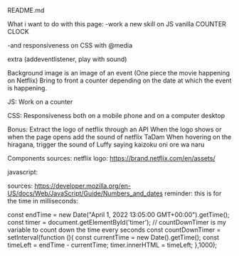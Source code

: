 README.md

What i want to do with this page:
-work a new skill on JS vanilla
COUNTER CLOCK

-and responsiveness on CSS
with @media


extra (addeventlistener, play with sound)

Background image is an image of an event (One piece the movie happening on Netflix)
Bring to front a counter depending on the date at which the event is happening.

JS:
Work on a counter

CSS:
Responsiveness both on a mobile phone and on a computer desktop

Bonus:
Extract the logo of netflix through an API
When the logo shows or when the page opens add the sound of netflix TaDam
When hovering on the hiragana, trigger the sound of Luffy saying kaizoku oni ore wa naru



Components sources:
netflix logo:
https://brand.netflix.com/en/assets/


javascript:

sources: https://developer.mozilla.org/en-US/docs/Web/JavaScript/Guide/Numbers_and_dates
reminder:
this is for the time in milliseconds:

const endTime = new Date("April 1, 2022 13:05:00 GMT+00:00").getTime();
const timer = document.getElementById('timer');
// countDownTimer is my variable to count down the time every seconds
const countDownTimer = setInterval(function (){
const currentTime = new Date().getTime();
const timeLeft = endTime - currentTime;
timer.innerHTML = timeLeft;
},1000);

